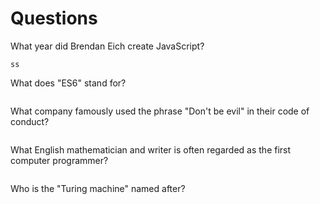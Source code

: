 # Questions

What year did Brendan Eich create JavaScript?

```
ss
```

What does "ES6" stand for?

```aa

```

What company famously used the phrase "Don't be evil" in their code of conduct?

```

```

What English mathematician and writer is often regarded as the first computer programmer?

```

```

Who is the "Turing machine" named after?

```

```
